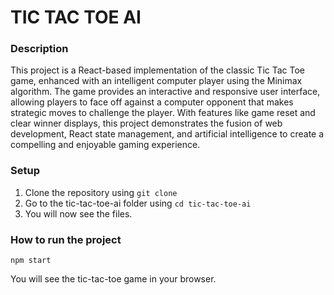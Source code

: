 # TIC TAC TOE AI
### Description
This project is a React-based implementation of the classic Tic Tac Toe game, enhanced with an intelligent computer player using the Minimax algorithm. The game provides an interactive and responsive user interface, allowing players to face off against a computer opponent that makes strategic moves to challenge the player. With features like game reset and clear winner displays, this project demonstrates the fusion of web development, React state management, and artificial intelligence to create a compelling and enjoyable gaming experience.
### Setup 
1. Clone the repository using ` git clone `
2. Go to the tic-tac-toe-ai folder using ` cd tic-tac-toe-ai `
3. You will now see the files.
### How to run the project
` npm start `

You will see the tic-tac-toe game in your browser.
